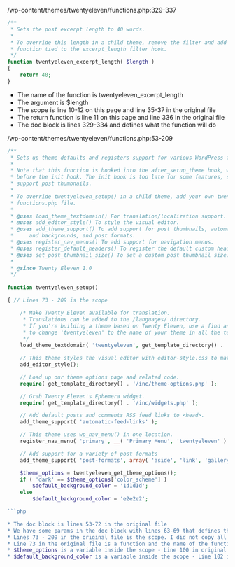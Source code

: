 /wp-content/themes/twentyeleven/functions.php:329-337
```php
/**
 * Sets the post excerpt length to 40 words.
 *
 * To override this length in a child theme, remove the filter and add your own
 * function tied to the excerpt_length filter hook.
 */
function twentyeleven_excerpt_length( $length ) 
{
    return 40;
}
```
* The name of the function is twentyeleven_excerpt_length
* The argument is $length
* The scope is line 10-12 on this page and line 35-37 in the original file
* The return function is line 11 on this page and line 336 in the original file
* The doc block is lines 329-334 and defines what the function will do

/wp-content/themes/twentyeleven/functions.php:53-209
```php
/**
 * Sets up theme defaults and registers support for various WordPress features.
 *
 * Note that this function is hooked into the after_setup_theme hook, which runs
 * before the init hook. The init hook is too late for some features, such as indicating
 * support post thumbnails.
 *
 * To override twentyeleven_setup() in a child theme, add your own twentyeleven_setup to your child theme's
 * functions.php file.
 *
 * @uses load_theme_textdomain() For translation/localization support.
 * @uses add_editor_style() To style the visual editor.
 * @uses add_theme_support() To add support for post thumbnails, automatic feed links, custom headers
 *     and backgrounds, and post formats.
 * @uses register_nav_menus() To add support for navigation menus.
 * @uses register_default_headers() To register the default custom header images provided with the theme.
 * @uses set_post_thumbnail_size() To set a custom post thumbnail size.
 *
 * @since Twenty Eleven 1.0
 */
 
function twentyeleven_setup() 

{ // Lines 73 - 209 is the scope

	/* Make Twenty Eleven available for translation.
	 * Translations can be added to the /languages/ directory.
	 * If you're building a theme based on Twenty Eleven, use a find and replace
	 * to change 'twentyeleven' to the name of your theme in all the template files.
	 */
	load_theme_textdomain( 'twentyeleven', get_template_directory() . '/languages' );

	// This theme styles the visual editor with editor-style.css to match the theme style.
	add_editor_style();

	// Load up our theme options page and related code.
	require( get_template_directory() . '/inc/theme-options.php' );

	// Grab Twenty Eleven's Ephemera widget.
	require( get_template_directory() . '/inc/widgets.php' );

	// Add default posts and comments RSS feed links to <head>.
	add_theme_support( 'automatic-feed-links' );

	// This theme uses wp_nav_menu() in one location.
	register_nav_menu( 'primary', __( 'Primary Menu', 'twentyeleven' ) );

	// Add support for a variety of post formats
	add_theme_support( 'post-formats', array( 'aside', 'link', 'gallery', 'status', 'quote', 'image' ) );

	$theme_options = twentyeleven_get_theme_options();
	if ( 'dark' == $theme_options['color_scheme'] )
		$default_background_color = '1d1d1d';
	else
		$default_background_color = 'e2e2e2';

```php

* The doc block is lines 53-72 in the original file
* We have some params in the doc block with lines 63-69 that defines the functions
* Lines 73 - 209 in the original file is the scope. I did not copy all of the lines
* Line 73 in the original file is a function and the name of the function is twentyeleven_setup
* $theme_options is a variable inside the scope - Line 100 in original file
* $default_background_color is a variable inside the scope - Line 102 in the original file


